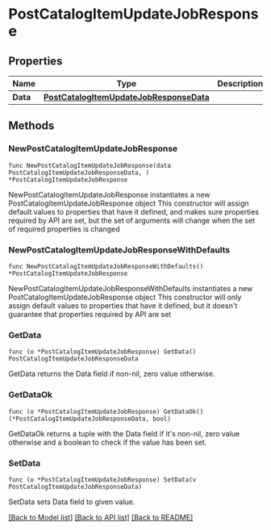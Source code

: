 # PostCatalogItemUpdateJobResponse

## Properties

Name | Type | Description | Notes
------------ | ------------- | ------------- | -------------
**Data** | [**PostCatalogItemUpdateJobResponseData**](PostCatalogItemUpdateJobResponseData.md) |  | 

## Methods

### NewPostCatalogItemUpdateJobResponse

`func NewPostCatalogItemUpdateJobResponse(data PostCatalogItemUpdateJobResponseData, ) *PostCatalogItemUpdateJobResponse`

NewPostCatalogItemUpdateJobResponse instantiates a new PostCatalogItemUpdateJobResponse object
This constructor will assign default values to properties that have it defined,
and makes sure properties required by API are set, but the set of arguments
will change when the set of required properties is changed

### NewPostCatalogItemUpdateJobResponseWithDefaults

`func NewPostCatalogItemUpdateJobResponseWithDefaults() *PostCatalogItemUpdateJobResponse`

NewPostCatalogItemUpdateJobResponseWithDefaults instantiates a new PostCatalogItemUpdateJobResponse object
This constructor will only assign default values to properties that have it defined,
but it doesn't guarantee that properties required by API are set

### GetData

`func (o *PostCatalogItemUpdateJobResponse) GetData() PostCatalogItemUpdateJobResponseData`

GetData returns the Data field if non-nil, zero value otherwise.

### GetDataOk

`func (o *PostCatalogItemUpdateJobResponse) GetDataOk() (*PostCatalogItemUpdateJobResponseData, bool)`

GetDataOk returns a tuple with the Data field if it's non-nil, zero value otherwise
and a boolean to check if the value has been set.

### SetData

`func (o *PostCatalogItemUpdateJobResponse) SetData(v PostCatalogItemUpdateJobResponseData)`

SetData sets Data field to given value.



[[Back to Model list]](../README.md#documentation-for-models) [[Back to API list]](../README.md#documentation-for-api-endpoints) [[Back to README]](../README.md)


